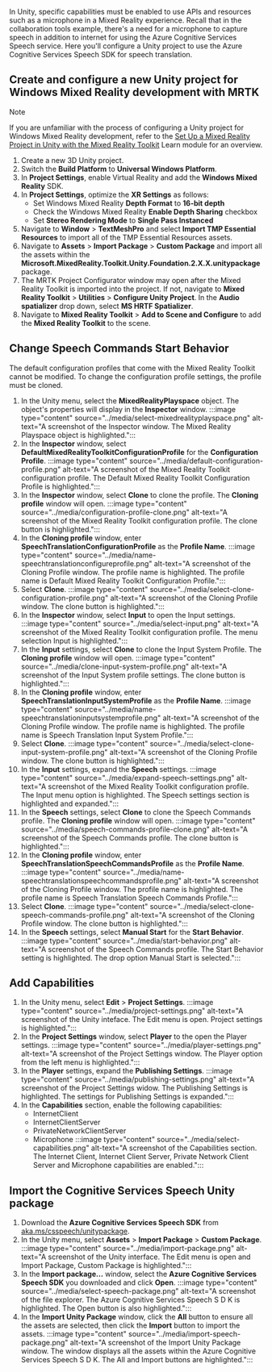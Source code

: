 In Unity, specific capabilities must be enabled to use APIs and resources such as a microphone in a Mixed Reality experience. Recall that in the collaboration tools example, there's a need for a microphone to capture speech in addition to internet for using the Azure Cognitive Services Speech service. Here you'll configure a Unity project to use the Azure Cognitive Services Speech SDK for speech translation.

## Create and configure a new Unity project for Windows Mixed Reality development with MRTK

> [!NOTE]
> If you are unfamiliar with the process of configuring a Unity project for Windows Mixed Reality development, refer to the [Set Up a Mixed Reality Project in Unity with the Mixed Reality Toolkit](https://docs.microsoft.com/learn/modules/mixed-reality-toolkit-project-unity/?azure-portal=true) Learn module for an overview.

1. Create a new 3D Unity project.
1. Switch the **Build Platform** to **Universal Windows Platform**.
1. In **Project Settings**, enable Virtual Reality and add the **Windows Mixed Reality** SDK.
1. In **Project Settings**, optimize the **XR Settings** as follows:
    - Set Windows Mixed Reality **Depth Format** to **16-bit depth**
    - Check the Windows Mixed Reality **Enable Depth Sharing** checkbox
    - Set **Stereo Rendering Mode** to **Single Pass Instanced**
1. Navigate to **Window** > **TextMeshPro** and select **Import TMP Essential Resources** to import all of the TMP Essential Resources assets.
1. Navigate to **Assets** > **Import Package** > **Custom Package** and import all the assets within the **Microsoft.MixedReality.Toolkit.Unity.Foundation.2.X.X.unitypackage** package.
1. The MRTK Project Configurator window may open after the Mixed Reality Toolkit is imported into the project. If not, navigate to **Mixed Reality Toolkit** > **Utilities** > **Configure Unity Project**. In the **Audio spatializer** drop down, select **MS HRTF Spatializer**.
1. Navigate to **Mixed Reality Toolkit** > **Add to Scene and Configure** to add the **Mixed Reality Toolkit** to the scene.

## Change Speech Commands Start Behavior

The default configuration profiles that come with the Mixed Reality Toolkit cannot be modified. To change the configuration profile settings, the profile must be cloned.

1. In the Unity menu, select the **MixedRealityPlayspace** object. The object's properties will display in the **Inspector** window.
    :::image type="content" source="../media/select-mixedrealityplayspace.png" alt-text="A screenshot of the Inspector window. The Mixed Reality Playspace object is highlighted.":::
1. In the **Inspector** window, select **DefaultMixedRealityToolkitConfigurationProfile** for the **Configuration Profile**.
    :::image type="content" source="../media/default-configuration-profile.png" alt-text="A screenshot of the Mixed Reality Toolkit configuration profile. The Default Mixed Reality Toolkit Configuration Profile is highlighted.":::
1. In the **Inspector** window, select **Clone** to clone the profile. The **Cloning profile** window will open.
    :::image type="content" source="../media/configuration-profile-clone.png" alt-text="A screenshot of the Mixed Reality Toolkit configuration profile. The clone button is highlighted.":::
1. In the **Cloning profile** window, enter **SpeechTranslationConfigurationProfile** as the **Profile Name**.
    :::image type="content" source="../media/name-speechtranslationconfigureprofile.png" alt-text="A screenshot of the Cloning Profile window. The profile name is highlighted. The profile name is Default Mixed Reality Toolkit Configuration Profile.":::
1. Select **Clone**.
    :::image type="content" source="../media/select-clone-configuration-profile.png" alt-text="A screenshot of the Cloning Profile window. The clone button is highlighted.":::
1. In the **Inspector** window, select **Input** to open the Input settings.
    :::image type="content" source="../media/select-input.png" alt-text="A screenshot of the Mixed Reality Toolkit configuration profile. The menu selection Input is highlighted.":::
1. In the **Input** settings, select **Clone** to clone the Input System Profile. The **Cloning profile** window will open.
    :::image type="content" source="../media/clone-input-system-profile.png" alt-text="A screenshot of the Input System profile settings. The clone button is highlighted.":::
1. In the **Cloning profile** window, enter **SpeechTranslationInputSystemProfile** as the **Profile Name**.
    :::image type="content" source="../media/name-speechtranslationinputsystemprofile.png" alt-text="A screenshot of the Cloning Profile window. The profile name is highlighted. The profile name is Speech Translation Input System Profile.":::
1. Select **Clone**.
    :::image type="content" source="../media/select-clone-input-system-profile.png" alt-text="A screenshot of the Cloning Profile window. The clone button is highlighted.":::
1. In the **Input** settings, expand the **Speech** settings.
    :::image type="content" source="../media/expand-speech-settings.png" alt-text="A screenshot of the Mixed Reality Toolkit configuration profile. The Input menu option is highlighted. The Speech settings section is highlighted and expanded.":::
1. In the **Speech** settings, select **Clone** to clone the Speech Commands profile. The **Cloning profile** window will open.
    :::image type="content" source="../media/speech-commands-profile-clone.png" alt-text="A screenshot of the Speech Commands profile. The clone button is highlighted.":::
1. In the **Cloning profile** window, enter **SpeechTranslationSpeechCommandsProfile** as the **Profile Name**.
    :::image type="content" source="../media/name-speechtranslationspeechcommandsprofile.png" alt-text="A screenshot of the Cloning Profile window. The profile name is highlighted. The profile name is Speech Translation Speech Commands Profile.":::
1. Select **Clone**.
    :::image type="content" source="../media/select-clone-speech-commands-profile.png" alt-text="A screenshot of the Cloning Profile window. The clone button is highlighted.":::
1. In the **Speech** settings, select **Manual Start** for the **Start Behavior**.
    :::image type="content" source="../media/start-behavior.png" alt-text="A screenshot of the Speech Commands profile. The Start Behavior setting is highlighted. The drop option Manual Start is selected.":::

## Add Capabilities

1. In the Unity menu, select **Edit** > **Project Settings**.
    :::image type="content" source="../media/project-settings.png" alt-text="A screenshot of the Unity inteface. The Edit menu is open. Project settings is highlighted.":::
1. In the **Project Settings** window, select **Player** to the open the Player settings.
    :::image type="content" source="../media/player-settings.png" alt-text="A screenshot of the Project Settings window. The Player option from the left  menu is highlighted.":::
1. In the **Player** settings, expand the **Publishing Settings**.
    :::image type="content" source="../media/publishing-settings.png" alt-text="A screenshot of the Project Settings widow. The Publishing Settings is highlighted. The settings for Publishing Settings is expanded.":::
1. In the **Capabilities** section, enable the following capabilities:
    - InternetClient
    - InternetClientServer
    - PrivateNetworkClientServer
    - Microphone
    :::image type="content" source="../media/select-capabilities.png" alt-text="A screenshot of the Capabilities section. The Internet Client, Internet Client Server, Private Network Client Server and Microphone capabilities are enabled.":::

## Import the Cognitive Services Speech Unity package

1. Download the **Azure Cognitive Services Speech SDK** from [aka.ms/csspeech/unitypackage](https://aka.ms/csspeech/unitypackage/?azure-portal=true).
1. In the Unity menu, select **Assets** > **Import Package** > **Custom Package**.
    :::image type="content" source="../media/import-package.png" alt-text="A screenshot of the Unity interface. The Edit menu is open and Import Package, Custom Package is highlighted.":::
1. In the **Import package...** window, select the **Azure Cognitive Services Speech SDK** you downloaded and click **Open**.
    :::image type="content" source="../media/select-speech-package.png" alt-text="A screenshot of the file explorer. The Azure Cognitive Services Speech S D K is highlighted. The Open button is also highlighted.":::
1. In the **Import Unity Package** window, click the **All** button to ensure all the assets are selected, then click the **Import** button to import the assets.
    :::image type="content" source="../media/import-speech-package.png" alt-text="A screenshot of the Import Unity Package window. The window displays all the assets within the Azure Cognitive Services Speech S D K. The All and Import buttons are highlighted.":::